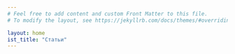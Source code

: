 ```yaml
---
# Feel free to add content and custom Front Matter to this file.
# To modify the layout, see https://jekyllrb.com/docs/themes/#overriding-theme-defaults

layout: home
ist_title: "Статьи"
---
```

